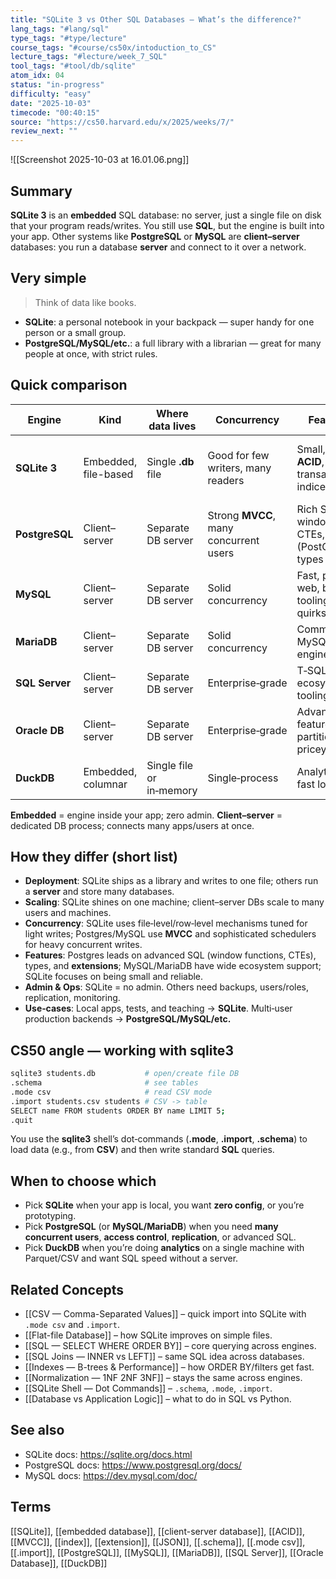 ```yaml
---
title: "SQLite 3 vs Other SQL Databases — What’s the difference?"  
lang_tags: "#lang/sql"
type_tags: "#type/lecture"
course_tags: "#course/cs50x/intoduction_to_CS"
lecture_tags: "#lecture/week_7_SQL"
tool_tags: "#tool/db/sqlite"
atom_idx: 04
status: "in-progress"
difficulty: "easy"
date: "2025-10-03"
timecode: "00:40:15"
source: "https://cs50.harvard.edu/x/2025/weeks/7/"
review_next: ""
---
```


![[Screenshot 2025-10-03 at 16.01.06.png]]

## Summary
**SQLite 3** is an **embedded** SQL database: no server, just a single file on disk that your program reads/writes. You still use **SQL**, but the engine is built into your app. Other systems like **PostgreSQL** or **MySQL** are **client–server** databases: you run a database **server** and connect to it over a network.

## Very simple
> Think of data like books.
- **SQLite**: a personal notebook in your backpack — super handy for one person or a small group.  
- **PostgreSQL/MySQL/etc.**: a full library with a librarian — great for many people at once, with strict rules.

## Quick comparison

| Engine         | Kind                 | Where data lives         | Concurrency                            | Features vibe                                                                   | Typical uses                                           |
| -------------- | -------------------- | ------------------------ | -------------------------------------- | ------------------------------------------------------------------------------- | ------------------------------------------------------ |
| **SQLite 3**   | Embedded, file-based | Single **.db** file      | Good for few writers, many readers     | Small, zero‑config, **ACID**, transactions, indices                             | Mobile/desktop apps, prototypes, CLIs, teaching (CS50) |
| **PostgreSQL** | Client–server        | Separate DB server       | Strong **MVCC**, many concurrent users | Rich SQL, **JSONB**, window funcs, CTEs, **extensions** (PostGIS), strict types | Web backends, analytics, GIS, serious prod systems     |
| **MySQL**      | Client–server        | Separate DB server       | Solid concurrency                      | Fast, popular in web, broad tooling; some SQL quirks                            | LAMP stacks, web apps                                  |
| **MariaDB**    | Client–server        | Separate DB server       | Solid concurrency                      | Community fork of MySQL; extra engines/features                                 | Drop‑in alt for MySQL                                  |
| **SQL Server** | Client–server        | Separate DB server       | Enterprise‑grade                       | T‑SQL, strong MS ecosystem, BI tooling                                          | Windows/.NET shops                                     |
| **Oracle DB**  | Client–server        | Separate DB server       | Enterprise‑grade                       | Advanced features, partitioning, RAC, pricey                                    | Large enterprises                                      |
| **DuckDB**     | Embedded, columnar   | Single file or in‑memory | Single‑process                         | Analytics‑oriented, fast local queries                                          | Data science, notebooks                                |

**Embedded** = engine inside your app; zero admin. **Client–server** = dedicated DB process; connects many apps/users at once.

## How they differ (short list)
- **Deployment**: SQLite ships as a library and writes to one file; others run a **server** and store many databases.  
- **Scaling**: SQLite shines on one machine; client–server DBs scale to many users and machines.  
- **Concurrency**: SQLite uses file‑level/row‑level mechanisms tuned for light writes; Postgres/MySQL use **MVCC** and sophisticated schedulers for heavy concurrent writes.  
- **Features**: Postgres leads on advanced SQL (window functions, CTEs), types, and **extensions**; MySQL/MariaDB have wide ecosystem support; SQLite focuses on being small and reliable.  
- **Admin & Ops**: SQLite = no admin. Others need backups, users/roles, replication, monitoring.  
- **Use‑cases**: Local apps, tests, and teaching → **SQLite**. Multi‑user production backends → **PostgreSQL/MySQL/etc.**

## CS50 angle — working with sqlite3
```bash
sqlite3 students.db           # open/create file DB
.schema                       # see tables
.mode csv                     # read CSV mode
.import students.csv students # CSV -> table
SELECT name FROM students ORDER BY name LIMIT 5;
.quit
```
You use the **sqlite3** shell’s dot‑commands (**.mode**, **.import**, **.schema**) to load data (e.g., from **CSV**) and then write standard **SQL** queries.

## When to choose which
- Pick **SQLite** when your app is local, you want **zero config**, or you’re prototyping.  
- Pick **PostgreSQL** (or **MySQL/MariaDB**) when you need **many concurrent users**, **access control**, **replication**, or advanced SQL.  
- Pick **DuckDB** when you’re doing **analytics** on a single machine with Parquet/CSV and want SQL speed without a server.

## Related Concepts
- [[CSV — Comma-Separated Values]] – quick import into SQLite with `.mode csv` and `.import`.
- [[Flat-file Database]] – how SQLite improves on simple files.
- [[SQL — SELECT WHERE ORDER BY]] – core querying across engines.
- [[SQL Joins — INNER vs LEFT]] – same SQL idea across databases.
- [[Indexes — B-trees & Performance]] – how ORDER BY/filters get fast.
- [[Normalization — 1NF 2NF 3NF]] – stays the same across engines.
- [[SQLite Shell — Dot Commands]] – `.schema`, `.mode`, `.import`.
- [[Database vs Application Logic]] – what to do in SQL vs Python.

## See also
- SQLite docs: https://sqlite.org/docs.html  
- PostgreSQL docs: https://www.postgresql.org/docs/  
- MySQL docs: https://dev.mysql.com/doc/

## Terms
[[SQLite]], [[embedded database]], [[client-server database]], [[ACID]], [[MVCC]], [[index]], [[extension]], [[JSON]], [[.schema]], [[.mode csv]], [[.import]], [[PostgreSQL]], [[MySQL]], [[MariaDB]], [[SQL Server]], [[Oracle Database]], [[DuckDB]]
